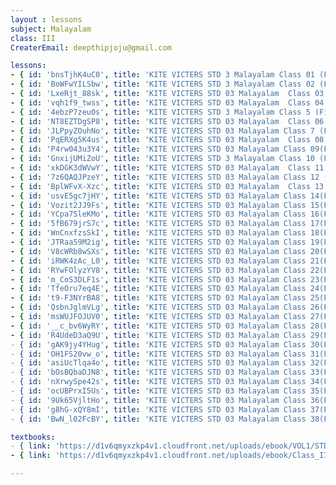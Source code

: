 ```yaml
--- 
layout : lessons 
subject: Malayalam
class: III
CreaterEmail: deepthipjoju@gmail.com

lessons: 
- { id: 'bnsTjhK4uC0', title: 'KITE VICTERS STD 3 Malayalam Class 01 (First Bell-ഫസ്റ്റ് ബെല്‍)' }
- { id: 'BoWFwYILSbw', title: 'KITE VICTERS STD 3 Malayalam Class 02 (First Bell-ഫസ്റ്റ് ബെല്‍)' }
- { id: 'LxeRjt_88sk', title: 'KITE VICTERS STD 03 Malayalam  Class 03 (First Bell-ഫസ്റ്റ് ബെല്‍)' }
- { id: 'vqh1f9_twss', title: 'KITE VICTERS STD 03 Malayalam  Class 04 (First Bell-ഫസ്റ്റ് ബെല്‍)' }
- { id: '4ebzP7zeu0s', title: 'KITE VICTERS STD 3 Malayalam Class 5 (First Bell-ഫസ്റ്റ് ബെല്‍)' }
- { id: 'NT8EZTDgSP8', title: 'KITE VICTERS STD 03 Malayalam  Class 06 (First Bell-ഫസ്റ്റ് ബെല്‍)' }
- { id: 'JLPpyZOuhNo', title: 'KITE VICTERS STD 03 Malayalam Class 7 (First Bell-ഫസ്റ്റ് ബെല്‍)' }
- { id: 'PqERXg5K4us', title: 'KITE VICTERS STD 03 Malayalam  Class 08 (First Bell-ഫസ്റ്റ് ബെല്‍)' }
- { id: 'P4rw043u3Y4', title: 'KITE VICTERS STD 03 Malayalam Class 09(First Bell-ഫസ്റ്റ് ബെല്‍)' }
- { id: 'GnxijUMiZoU', title: 'KITE VICTERS STD 3 Malayalam Class 10 (First Bell-ഫസ്റ്റ് ബെല്‍)' }
- { id: 'xkDGK3dWVwY', title: 'KITE VICTERS STD 03 Malayalam  Class 11 (First Bell-ഫസ്റ്റ് ബെല്‍)' }
- { id: '7z6QAQJPzeY', title: 'KITE VICTERS STD 03 Malayalam Class 12 (First Bell-ഫസ്റ്റ് ബെല്‍)' }
- { id: 'BplWFvX-Xzc', title: 'KITE VICTERS STD 03 Malayalam  Class 13 (First Bell-ഫസ്റ്റ് ബെല്‍)' }
- { id: 'usvE5gc7jHY', title: 'KITE VICTERS STD 03 Malayalam Class 14(First Bell-ഫസ്റ്റ് ബെല്‍)' }
- { id: 'Vozit2JJ9Fs', title: 'KITE VICTERS STD 03 Malayalam Class 15(First Bell-ഫസ്റ്റ് ബെല്‍)' }
- { id: 'YCpa7SleKMo', title: 'KITE VICTERS STD 03 Malayalam Class 16(First Bell-ഫസ്റ്റ് ബെല്‍)' }
- { id: '5fB679jrS7c', title: 'KITE VICTERS STD 03 Malayalam Class 17(First Bell-ഫസ്റ്റ് ബെല്‍)' }
- { id: 'WnCnxfzsSkI', title: 'KITE VICTERS STD 03 Malayalam Class 18(First Bell-ഫസ്റ്റ് ബെല്‍)' }
- { id: 'JTRaa59M2ig', title: 'KITE VICTERS STD 03 Malayalam Class 19(First Bell-ഫസ്റ്റ് ബെല്‍)' }
- { id: 'V8cWRb8wSXs', title: 'KITE VICTERS STD 03 Malayalam Class 20(First Bell-ഫസ്റ്റ് ബെല്‍)' }
- { id: 'iRWK4zAc_L0', title: 'KITE VICTERS STD 03 Malayalam Class 21(First Bell-ഫസ്റ്റ് ബെല്‍)' }
- { id: 'RYwFOlyzYV8', title: 'KITE VICTERS STD 03 Malayalam Class 22(First Bell-ഫസ്റ്റ് ബെല്‍)' }
- { id: 'm_CoS3DLF1s', title: 'KITE VICTERS STD 03 Malayalam Class 23(First Bell-ഫസ്റ്റ് ബെല്‍)' }
- { id: 'TfeOru7eq4E', title: 'KITE VICTERS STD 03 Malayalam Class 24(First Bell-ഫസ്റ്റ് ബെല്‍)' }
- { id: 't9-F3NYrBA8', title: 'KITE VICTERS STD 03 Malayalam Class 25(First Bell-ഫസ്റ്റ് ബെല്‍)' }
- { id: 'QsbnJglmVLg', title: 'KITE VICTERS STD 03 Malayalam Class 26(First Bell-ഫസ്റ്റ് ബെല്‍)' }
- { id: 'msWUJFOJUV0', title: 'KITE VICTERS STD 03 Malayalam Class 27(First Bell-ഫസ്റ്റ് ബെല്‍)' }
- { id: '__c_bv6WyRY', title: 'KITE VICTERS STD 03 Malayalam Class 28(First Bell-ഫസ്റ്റ് ബെല്‍)' } 
- { id: 'R4UdeD3aQ9U', title: 'KITE VICTERS STD 03 Malayalam Class 29(First Bell-ഫസ്റ്റ് ബെല്‍)' 
- { id: 'gAK9jy4YHug', title: 'KITE VICTERS STD 03 Malayalam Class 30(First Bell-ഫസ്റ്റ് ബെല്‍)'
- { id: 'OH1FS20vw_o', title: 'KITE VICTERS STD 03 Malayalam Class 31(First Bell-ഫസ്റ്റ് ബെല്‍)' 
- { id: 'asiUcTlqa4o', title: 'KITE VICTERS STD 03 Malayalam Class 32(First Bell-ഫസ്റ്റ് ബെല്‍)'
- { id: 'bOsBQbaDJN8', title: 'KITE VICTERS STD 03 Malayalam Class 33(First Bell-ഫസ്റ്റ് ബെല്‍)'
- { id: 'nXrwySpe42s', title: 'KITE VICTERS STD 03 Malayalam Class 34(First Bell-ഫസ്റ്റ് ബെല്‍)'
- { id: 'ocUBPrxI5Us', title: 'KITE VICTERS STD 03 Malayalam Class 35(First Bell-ഫസ്റ്റ് ബെല്‍)'
- { id: '9Uk65VjltHo', title: 'KITE VICTERS STD 03 Malayalam Class 36(First Bell-ഫസ്റ്റ് ബെല്‍)'
- { id: 'g8hG-xQY8mI', title: 'KITE VICTERS STD 03 Malayalam Class 37(First Bell-ഫസ്റ്റ് ബെല്‍)'
- { id: 'BwN_l02FcBY', title: 'KITE VICTERS STD 03 Malayalam Class 38(First Bell-ഫസ്റ്റ് ബെല്‍)'

textbooks:
- { link: 'https://d1v6qmyxzkp4v1.cloudfront.net/uploads/ebook/VOL1/STD3/KeralaPadavaliMalayalam/KeralaPadavaliMalayalam.pdf', title: 'Malayalam Part -1' , medium: ' ' }
- { link: 'https://d1v6qmyxzkp4v1.cloudfront.net/uploads/ebook/Class_III/Mal_Reader_Vol_II/MalayalamReader.pdf', title: 'Malayalam Part -2' , medium: ' ' }

--- 
```


